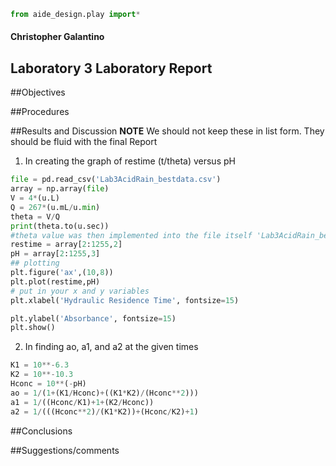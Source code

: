 ```python
from aide_design.play import*
```
#### Christopher Galantino
## Laboratory 3 Laboratory Report


##Objectives

##Procedures

##Results and Discussion
**NOTE** We should not keep these in list form. They should be fluid with the final Report

1) In creating the graph of restime (t/theta) versus pH

```python
file = pd.read_csv('Lab3AcidRain_bestdata.csv')
array = np.array(file)
V = 4*(u.L)
Q = 267*(u.mL/u.min)
theta = V/Q
print(theta.to(u.sec))
#theta value was then implemented into the file itself 'Lab3AcidRain_bestdata.csv' because array could not handle units multiplying
restime = array[2:1255,2]
pH = array[2:1255,3]
## plotting
plt.figure('ax',(10,8))
plt.plot(restime,pH)
# put in your x and y variables
plt.xlabel('Hydraulic Residence Time', fontsize=15)

plt.ylabel('Absorbance', fontsize=15)
plt.show()
```

2) In finding ao, a1, and a2 at the given times

```python
K1 = 10**-6.3
K2 = 10**-10.3
Hconc = 10**(-pH)
ao = 1/(1+(K1/Hconc)+((K1*K2)/(Hconc**2)))
a1 = 1/((Hconc/K1)+1+(K2/Hconc))
a2 = 1/(((Hconc**2)/(K1*K2))+(Hconc/K2)+1)

```



##Conclusions

##Suggestions/comments
